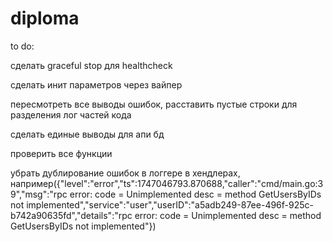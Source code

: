 # diploma

to do:

сделать graceful stop для healthcheck

сделать инит параметров через вайпер

пересмотреть все выводы ошибок, расставить пустые строки для разделения лог частей кода

сделать единые выводы для апи бд

проверить все функции

убрать дублирование ошибок в логгере в хендлерах, например({"level":"error","ts":1747046793.870688,"caller":"cmd/main.go:39","msg":"rpc error: code = Unimplemented desc = method GetUsersByIDs not implemented","service":"user","userID":"a5adb249-87ee-496f-925c-b742a90635fd","details":"rpc error: code = Unimplemented desc = method GetUsersByIDs not implemented"})